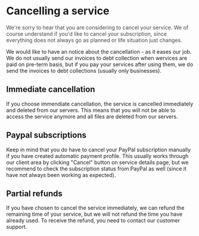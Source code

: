# Cancelling a service
<span style="opacity:0.8;">We're sorry to hear that you are considering to cancel your service. We of course understand if you'd like to cancel your subscription, since everything does not always go as planned or life situation just changes.</span>

We would like to have an notice about the cancellation - as it eases our job. We do not usually send our invoices to debt collection when wervices are paid on pre-term basis, but if you pay your services after using them, we do send the invoices to debt collections (usually only businesses).

## Immediate cancellation
If you choose immendiate cancellation, the service is cancelled immediately and deleted from our servers. This means that you will not be able to access the service anymore and all files are deleted from our servers.

## Paypal subscriptions
Keep in mind that you do have to cancel your PayPal subscription manually if you have created automatic payment profile. This usually works through our client area by clicking "Cancel" button on service details page, but we recommend to check the subscription status from PayPal as well (since it have not always been working as expected).

## Partial refunds
If you have chosen to cancel the service immediately, we can refund the remaining time of your service, but we will not refund the time you have already used. To receive the refund, you need to contact our customer support.

